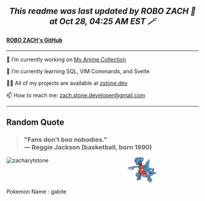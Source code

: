 <h2 align="center" style="font-style: italic; font-weight: bold;">This readme was last updated by ROBO ZACH 🤖 at Oct 28, 04:25 AM EST 🪄 </h2></a>

#### [ROBO ZACH's GitHub](https://github.com/ROBO-ZACH)

---

🔭 I’m currently working on [My Anime Collection](https://github.com/ZacharyTStone/My-Anime-Collection)

🌱 I’m currently learning SQL, VIM Commands, and Svelte

👨‍💻 All of my projects are available at [zstone.dev](https://www.zstone.dev/)

📫 How to reach me: [zach.stone.developer@gmail.com](mailto:zach.stone.developer@gmail.com)

---

<!-- Add a Quotes section -->

## Random Quote

<h3>
<blockquote>
  "Fans don't boo nobodies."
<br>— Reggie Jackson (basketball, born 1990)
</blockquote>
</h3>

<div style="display: flex; flex-wrap: no-wrap; width: 100%; gap: 16px">
        <img width="60%" src="https://github-readme-streak-stats.herokuapp.com/?user=zacharytstone" alt="zacharytstone" />
    <img width="15%" class='poke-img' src='https://raw.githubusercontent.com/PokeAPI/sprites/master/sprites/pokemon/other/dream-world/444.svg' alt='gabite'/>
</div>

<span class="poke-name"> Pokemon Name : gabite</span>
